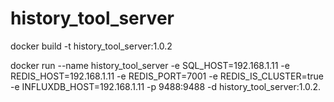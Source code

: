 # history_tool_server

docker build -t history_tool_server:1.0.2

docker run --name history_tool_server -e SQL_HOST=192.168.1.11 -e REDIS_HOST=192.168.1.11 -e REDIS_PORT=7001 -e REDIS_IS_CLUSTER=true -e INFLUXDB_HOST=192.168.1.11 -p 9488:9488 -d history_tool_server:1.0.2.